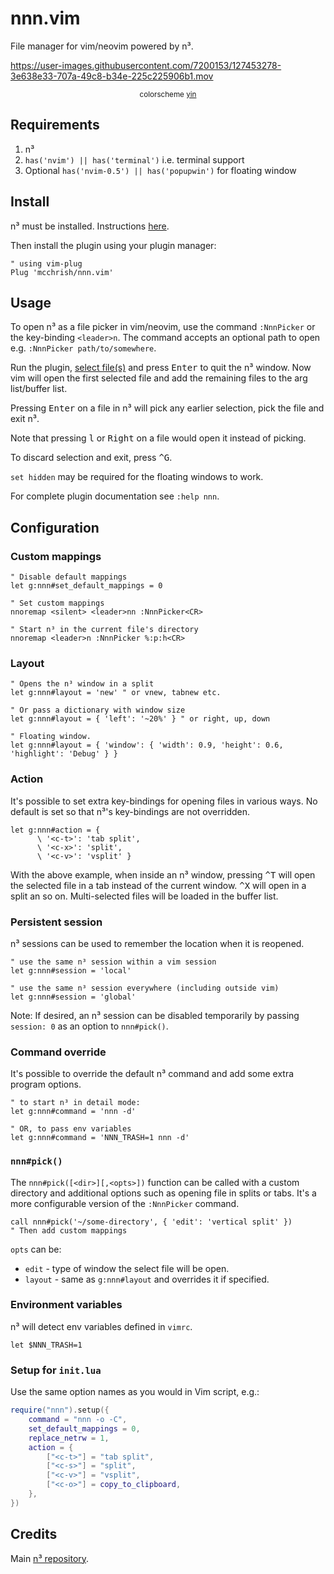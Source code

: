 # nnn.vim

File manager for vim/neovim powered by n³.

https://user-images.githubusercontent.com/7200153/127453278-3e638e33-707a-49c8-b34e-225c225906b1.mov

<p align="center">
  <small>colorscheme <a href="https://github.com/pgdouyon/vim-yin-yang">yin</a></small>
</p>

## Requirements

1. n³
2. `has('nvim') || has('terminal')` i.e. terminal support
3. Optional `has('nvim-0.5') || has('popupwin')` for floating window

## Install

n³ must be installed. Instructions
[here](https://github.com/jarun/nnn/wiki/Usage#installation).

Then install the plugin using your plugin manager:

```vim
" using vim-plug
Plug 'mcchrish/nnn.vim'
```

## Usage

To open n³ as a file picker in vim/neovim, use the command `:NnnPicker` or the
key-binding `<leader>n`. The command accepts an optional path to open e.g.
`:NnnPicker path/to/somewhere`.

Run the plugin, [select file(s)](https://github.com/jarun/nnn/wiki/concepts#selection)
and press <kbd>Enter</kbd> to quit the n³ window. Now vim will open the first
selected file and add the remaining files to the arg list/buffer list.

Pressing <kbd>Enter</kbd> on a file in n³ will pick any earlier selection, pick
the file and exit n³.

Note that pressing <kbd>l</kbd> or <kbd>Right</kbd> on a file would open it
instead of picking.

To discard selection and exit, press <kbd>^G</kbd>.

`set hidden` may be required for the floating windows to work.

For complete plugin documentation see `:help nnn`.

## Configuration

### Custom mappings

```vim
" Disable default mappings
let g:nnn#set_default_mappings = 0

" Set custom mappings
nnoremap <silent> <leader>nn :NnnPicker<CR>

" Start n³ in the current file's directory
nnoremap <leader>n :NnnPicker %:p:h<CR>
```

### Layout

```vim
" Opens the n³ window in a split
let g:nnn#layout = 'new' " or vnew, tabnew etc.

" Or pass a dictionary with window size
let g:nnn#layout = { 'left': '~20%' } " or right, up, down

" Floating window.
let g:nnn#layout = { 'window': { 'width': 0.9, 'height': 0.6, 'highlight': 'Debug' } }
```

### Action

It's possible to set extra key-bindings for opening files in various ways.
No default is set so that n³'s key-bindings are not overridden.

```vim
let g:nnn#action = {
      \ '<c-t>': 'tab split',
      \ '<c-x>': 'split',
      \ '<c-v>': 'vsplit' }
```

With the above example, when inside an n³ window, pressing <kbd>^T</kbd> will
open the selected file in a tab instead of the current window. <kbd>^X</kbd>
will open in a split an so on. Multi-selected files will be loaded in the
buffer list.

### Persistent session

n³ sessions can be used to remember the location when it is reopened.

```vim
" use the same n³ session within a vim session
let g:nnn#session = 'local'

" use the same n³ session everywhere (including outside vim)
let g:nnn#session = 'global'
```

Note: If desired, an n³ session can be disabled temporarily by passing
`session: 0` as an option to `nnn#pick()`.

### Command override

It's possible to override the default n³ command and add some extra program
options.

```vim
" to start n³ in detail mode:
let g:nnn#command = 'nnn -d'

" OR, to pass env variables
let g:nnn#command = 'NNN_TRASH=1 nnn -d'
```

### `nnn#pick()`

The `nnn#pick([<dir>][,<opts>])` function can be called with a custom directory
and additional options such as opening file in splits or tabs. It's a more
configurable version of the `:NnnPicker` command.

```vim
call nnn#pick('~/some-directory', { 'edit': 'vertical split' })
" Then add custom mappings
```

`opts` can be:

- `edit` - type of window the select file will be open.
- `layout` - same as `g:nnn#layout` and overrides it if specified.

### Environment variables

n³ will detect env variables defined in `vimrc`.

```vim
let $NNN_TRASH=1
```

### Setup for `init.lua`

Use the same option names as you would in Vim script, e.g.:

```lua
require("nnn").setup({
	command = "nnn -o -C",
	set_default_mappings = 0,
	replace_netrw = 1,
	action = {
		["<c-t>"] = "tab split",
		["<c-s>"] = "split",
		["<c-v>"] = "vsplit",
		["<c-o>"] = copy_to_clipboard,
	},
})
```

## Credits

Main [n³ repository](https://github.com/jarun/nnn).
